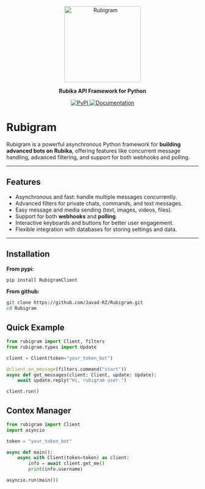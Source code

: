 <p align="center">
  <img src="http://rubigram.ir/Rubigram.jpg" alt="Rubigram" width="200"/>
</p>
<p align="center">
  <strong>Rubika API Framework for Python</strong>
</p>
<p align="center">
  <a href="https://pypi.org/project/RubigramClient">
    <img src="https://img.shields.io/pypi/v/RubigramClient?style=flat-square" alt="PyPI">
  </a>
  <a href="http://rubigram.ir/docs">
    <img src="https://img.shields.io/badge/docs-online-blue?style=flat-square" alt="Documentation">
  </a>
</p>


# Rubigram

Rubigram is a powerful asynchronous Python framework for **building advanced bots on Rubika**, offering features like concurrent message handling, advanced filtering, and support for both webhooks and polling.

---

## Features

- Asynchronous and fast: handle multiple messages concurrently.
- Advanced filters for private chats, commands, and text messages.
- Easy message and media sending (text, images, videos, files).
- Support for both **webhooks** and **polling**.
- Interactive keyboards and buttons for better user engagement.
- Flexible integration with databases for storing settings and data.

---

## Installation

**From pypi:**
```bash
pip install RubigramClient
```
**From github:**
```bash
git clone https://github.com/Javad-RZ/Rubigram.git
cd Rubigram
```

## Quick Example
```python
from rubigram import Client, filters
from rubigram.types import Update

client = Client(token="your_token_bot")

@client.on_message(filters.command("start"))
async def get_messages(client: Client, update: Update):
    await update.reply("Hi, rubigram user.")

client.run()
```

## Contex Manager
```python
from rubigram import Client
import asyncio

token = "your_token_bot"

async def main():
    async with Client(token=token) as client:
        info = await client.get_me()
        print(info.username)

asyncio.run(main())
```
